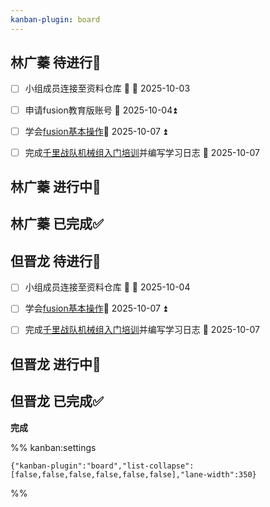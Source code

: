 ```yaml
---
kanban-plugin: board
---
```


## 林广蓁 待进行📌

- [ ] 小组成员连接至资料仓库 🔺 📅 2025-10-03
- [ ] 申请fusion教育版账号 📅 2025-10-04⏫
- [ ] 学会[fusion基本操作](https://b23.tv/89IgWx9)📅 2025-10-07 ⏫
- [ ] 完成[千里战队机械组入门培训](https://www.bilibili.com/video/BV1ZQnjz5EFc)并编写学习日志 📅 2025-10-07


## 林广蓁 进行中🔄



## 林广蓁 已完成✅



## 但晋龙 待进行📌

- [ ] 小组成员连接至资料仓库 🔺 📅 2025-10-04
- [ ] 学会[fusion基本操作](https://b23.tv/89IgWx9)📅 2025-10-07 ⏫
- [ ] 完成[千里战队机械组入门培训](https://www.bilibili.com/video/BV1ZQnjz5EFc)并编写学习日志 📅 2025-10-07


## 但晋龙 进行中🔄



## 但晋龙 已完成✅

**完成**




%% kanban:settings
```
{"kanban-plugin":"board","list-collapse":[false,false,false,false,false,false],"lane-width":350}
```
%%